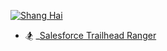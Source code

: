 [![Shang Hai](https://trello-backgrounds.s3.amazonaws.com/SharedBackground/2397x1600/152d2354ab514e1b8283f25b0514fb23/photo-1585409677983-0f6c41ca9c3b.jpg)](https://bill-zhao.gitbook.io/art-soft/)

* 🏂 _[Salesforce Trailhead Ranger](https://trailblazer.me/id/bzhao2020)
